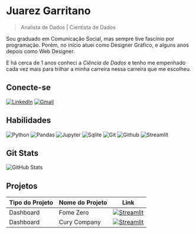 
# Juarez Garritano
> Analista de Dados | Cientista de Dados

Sou graduado em Comunicação Social, mas sempre tive fascínio por programação.
Porém, no início atuei como Designer Gráfico, e alguns anos depois como Web Designer. 

E há cerca de 1 anos conheci a _Ciência de Dados_ e tenho me empenhado cada vez mais para trilhar a minha carreira nessa carreira que me escolheu.

## Conecte-se
[![LinkedIn](https://img.shields.io/badge/LinkedIn-1B1C1E?style=for-the-badge&logo=linkedin&logoColor=0077B5&border_color=fcf901)](https://www.linkedin.com/in/garritanoo/)
[![Gmail](https://img.shields.io/badge/Gmail-1B1C1E?style=for-the-badge&logo=gmail&logoColor=C71610)](mailto:garritanoo@gmail.com)

## Habilidades
![Python](https://img.shields.io/badge/python-1B1C1E?style=for-the-badge&logo=python&logoColor=0E76A8)
![Pandas](https://img.shields.io/badge/Pandas-1B1C1E?style=for-the-badge&logo=pandas&logoColor=green)
![Jupyter](https://img.shields.io/badge/Jupyter-1B1C1E?style=for-the-badge&logo=jupyter&logoColor=dark-orange)
![Sqlite](https://img.shields.io/badge/Sqlite-1B1C1E?style=for-the-badge&logo=Sqlite&logoColor=0E76A8)
![Git](https://img.shields.io/badge/git-1B1C1E?style=for-the-badge&logo=git&logoColor=ORANGE)
![Github](https://img.shields.io/badge/github-1B1C1E?style=for-the-badge&logo=github&logoColor=EEE)
![Streamlit](https://img.shields.io/badge/streamlit-1B1C1E?style=for-the-badge&logo=streamlit&logoColor=red)

## Git Stats
![GitHub Stats](https://github-readme-stats.vercel.app/api?username=garritanoo&theme=transparent&bg_color=1B1C1E&show_icons=true&icon_color=30A3DC&title_color=E94D5F&text_color=FFF&hide_rank=True)

## Projetos
|Tipo do Projeto | Nome do Projeto | Link |
| -- | -- | -- | 
| Dashboard | Fome Zero| [![Streamlit](https://img.shields.io/badge/Visualzar-303030?style=for-the-badge&logo=streamlit&logoColor=red)](https://garritanoo-fome-zero.streamlit.app/)|
| Dashboard | Cury Company| [![Streamlit](https://img.shields.io/badge/Visualzar-303030?style=for-the-badge&logo=streamlit&logoColor=red)](https://garritanoo-cury-company.streamlit.app/)|
